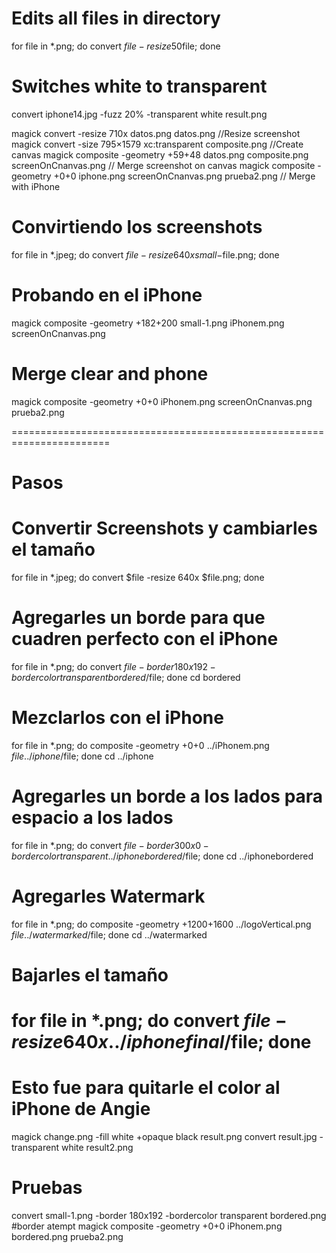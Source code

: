 # Edits all files in directory
for file in *.png; do convert $file -resize 50% small-$file; done

# Switches white to transparent
convert iphone14.jpg -fuzz 20% -transparent white result.png

magick convert -resize 710x datos.png datos.png //Resize screenshot
magick convert -size 795×1579 xc:transparent composite.png //Create canvas
magick composite -geometry +59+48 datos.png composite.png screenOnCnanvas.png // Merge screenshot on canvas
magick composite -geometry +0+0 iphone.png screenOnCnanvas.png prueba2.png // Merge with iPhone

# Convirtiendo los screenshots
for file in *.jpeg; do convert $file -resize 640x small-$file.png; done
# Probando en el iPhone
magick composite -geometry +182+200 small-1.png iPhonem.png screenOnCnanvas.png

# Merge clear and phone
magick composite -geometry +0+0 iPhonem.png screenOnCnanvas.png prueba2.png


=======================================================================
# Pasos
# Convertir Screenshots y cambiarles el tamaño
for file in *.jpeg; do convert $file -resize 640x $file.png; done
# Agregarles un borde para que cuadren perfecto con el iPhone
for file in *.png; do convert $file -border 180x192 -bordercolor transparent bordered/$file; done
cd bordered
# Mezclarlos con el iPhone
for file in *.png; do composite -geometry +0+0 ../iPhonem.png $file ../iphone/$file; done
cd ../iphone
# Agregarles un borde a los lados para espacio a los lados
for file in *.png; do convert $file -border 300x0 -bordercolor transparent ../iphonebordered/$file; done
cd ../iphonebordered
# Agregarles Watermark
for file in *.png; do composite -geometry +1200+1600 ../logoVertical.png $file ../watermarked/$file; done
cd ../watermarked
# Bajarles el tamaño
for file in *.png; do convert $file -resize 640x ../iphonefinal/$file; done
=======================================================================


# Esto fue para quitarle el color al iPhone de Angie
magick change.png  -fill white +opaque black result.png
convert result.jpg -transparent white result2.png

# Pruebas
convert small-1.png -border 180x192 -bordercolor transparent bordered.png #border atempt
magick composite -geometry +0+0 iPhonem.png bordered.png prueba2.png